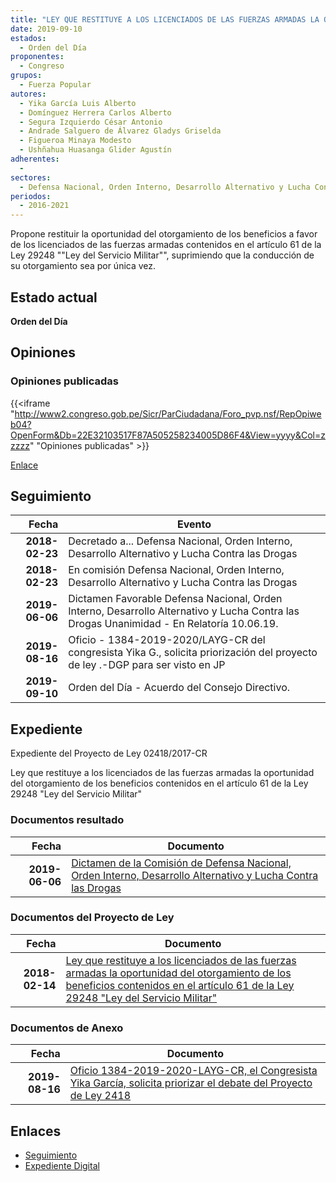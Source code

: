 ```yaml
---
title: "LEY QUE RESTITUYE A LOS LICENCIADOS DE LAS FUERZAS ARMADAS LA OPORTUNIDAD DEL OTORGAMIENTO DE LOS BENEFICIOS CONTENIDOS EN EL ARTÍCULO 61 DE LA LEY 29248, LEY DEL SERVICIO MILITAR"
date: 2019-09-10
estados: 
  - Orden del Día
proponentes: 
  - Congreso
grupos: 
  - Fuerza Popular
autores: 
  - Yika García Luis Alberto
  - Domínguez Herrera Carlos Alberto
  - Segura Izquierdo César Antonio
  - Andrade Salguero de Álvarez Gladys Griselda
  - Figueroa Minaya Modesto
  - Ushñahua Huasanga Glider Agustín
adherentes: 
  - 
sectores: 
  - Defensa Nacional, Orden Interno, Desarrollo Alternativo y Lucha Contra las Drogas
periodos: 
  - 2016-2021
---
```


Propone restituir la oportunidad del otorgamiento de los beneficios a favor de los licenciados de las fuerzas armadas contenidos en el artículo 61 de la Ley 29248 ""Ley del Servicio Militar"", suprimiendo que la conducción de su otorgamiento sea por única vez.


## Estado actual

**Orden del Día**

## Opiniones

### Opiniones publicadas

{{<iframe "http://www2.congreso.gob.pe/Sicr/ParCiudadana/Foro_pvp.nsf/RepOpiweb04?OpenForm&Db=22E32103517F87A505258234005D86F4&View=yyyy&Col=zzzzz" "Opiniones publicadas" >}}

[Enlace](http://www2.congreso.gob.pe/Sicr/ParCiudadana/Foro_pvp.nsf/RepOpiweb04?OpenForm&Db=22E32103517F87A505258234005D86F4&View=yyyy&Col=zzzzz)

## Seguimiento

| Fecha | Evento |
|------:|--------|
| **2018-02-23** | Decretado a... Defensa Nacional, Orden Interno, Desarrollo Alternativo y Lucha Contra las Drogas|
| **2018-02-23** | En comisión Defensa Nacional, Orden Interno, Desarrollo Alternativo y Lucha Contra las Drogas|
| **2019-06-06** | Dictamen Favorable Defensa Nacional, Orden Interno, Desarrollo Alternativo y Lucha Contra las Drogas Unanimidad - En Relatoría 10.06.19.|
| **2019-08-16** | Oficio - 1384-2019-2020/LAYG-CR del congresista Yika G., solicita priorización del proyecto de ley .-DGP para ser visto en JP|
| **2019-09-10** | Orden del Día - Acuerdo del Consejo Directivo.|


## Expediente

Expediente del Proyecto de Ley 02418/2017-CR

Ley que restituye a los licenciados de las fuerzas armadas la oportunidad del otorgamiento de los beneficios contenidos en el artículo 61 de la Ley 29248 "Ley del Servicio Militar"


### Documentos resultado

| Fecha | Documento |
|------:|--------|
| **2019-06-06** | [Dictamen de la Comisión de Defensa Nacional, Orden Interno, Desarrollo Alternativo y Lucha Contra las Drogas](http://www.leyes.congreso.gob.pe/Documentos/2016_2021/Dictamenes/Proyectos_de_Ley/02418DC07MAY20190606.pdf) |

### Documentos del Proyecto de Ley

| Fecha | Documento |
|------:|--------|
| **2018-02-14** | [Ley que restituye a los licenciados de las fuerzas armadas la oportunidad del otorgamiento de los beneficios contenidos en el artículo 61 de la Ley 29248 "Ley del Servicio Militar"](http://www.leyes.congreso.gob.pe/Documentos/2016_2021/Proyectos_de_Ley_y_de_Resoluciones_Legislativas/PL0241820180214.PDF) |

### Documentos de Anexo

| Fecha | Documento |
|------:|--------|
| **2019-08-16** | [Oficio 1384-2019-2020-LAYG-CR, el Congresista Yika García, solicita priorizar el debate del Proyecto de Ley 2418](http://www.leyes.congreso.gob.pe/Documentos/2016_2021/Oficios/Congresistas/OFICIO-1384-2019-2020-LAYG-CR.pdf) |

## Enlaces 

- [Seguimiento](http://www2.congreso.gob.pe/Sicr/TraDocEstProc/CLProLey2016.nsf/f7fff46988ca05b1052578e100829cc7/2502053f3227465d0525823400582b23?OpenDocument)
- [Expediente Digital](http://www2.congreso.gob.pe/Sicr/TraDocEstProc/CLProLey2016.nsf/f7fff46988ca05b1052578e100829cc7/2502053f3227465d0525823400582b23?OpenDocument&Click=05257FB7005EB655.eb71d0cf91d8294e05256cdf006b5706/$Body/0.1C6C)
